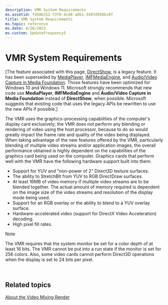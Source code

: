 ```yaml
---
description: VMR System Requirements
ms.assetid: fd50b312-73f0-4c68-a8b1-3497d958bc8f
title: VMR System Requirements
ms.topic: reference
ms.date: 4/26/2023
ms.custom: UpdateFrequency5
---
```


# VMR System Requirements

\[The feature associated with this page, [DirectShow](/windows/win32/directshow/directshow), is a legacy feature. It has been superseded by [MediaPlayer](/uwp/api/Windows.Media.Playback.MediaPlayer), [IMFMediaEngine](/windows/win32/api/mfmediaengine/nn-mfmediaengine-imfmediaengine), and [Audio/Video Capture in Media Foundation](/windows/win32/medfound/audio-video-capture-in-media-foundation). Those features have been optimized for Windows 10 and Windows 11. Microsoft strongly recommends that new code use **MediaPlayer**, **IMFMediaEngine** and **Audio/Video Capture in Media Foundation** instead of **DirectShow**, when possible. Microsoft suggests that existing code that uses the legacy APIs be rewritten to use the new APIs if possible.\]

The VMR uses the graphics-processing capabilities of the computer's display card exclusively; the VMR does not perform any blending or rendering of video using the host processor, because to do so would greatly impact the frame rate and quality of the video being displayed. When taking advantage of the new features offered by the VMR, particularly blending of multiple video streams and/or application images, the overall performance obtained is highly dependent on the capabilities of the graphics card being used on the computer. Graphics cards that perform well with the VMR have the following hardware support built into them:

-   Support for YUV and "non-power of 2" Direct3D texture surfaces.
-   The ability to StretchBlt from YUV to RGB DirectDraw surfaces.
-   At least 16MB of video memory if multiple video streams are to be blended together. The actual amount of memory required is dependent on the image size of the video streams and resolution of the display mode being used.
-   Support for an RGB overlay or the ability to blend to a YUV overlay surface.
-   Hardware-accelerated video (support for DirectX Video Acceleration) decoding.
-   High pixel fill rates.

> [!Note]  
> The VMR requires that the system monitor be set for a color depth of at least 16 bits. The VMR cannot be put into a run state if the monitor is set for 256 colors. Also, some video cards cannot perform Direct3D operations when the display is set to 24 bits per pixel.

 

## Related topics

<dl> <dt>

[About the Video Mixing Render](about-the-video-mixing-render.md)
</dt> </dl>

 

 



